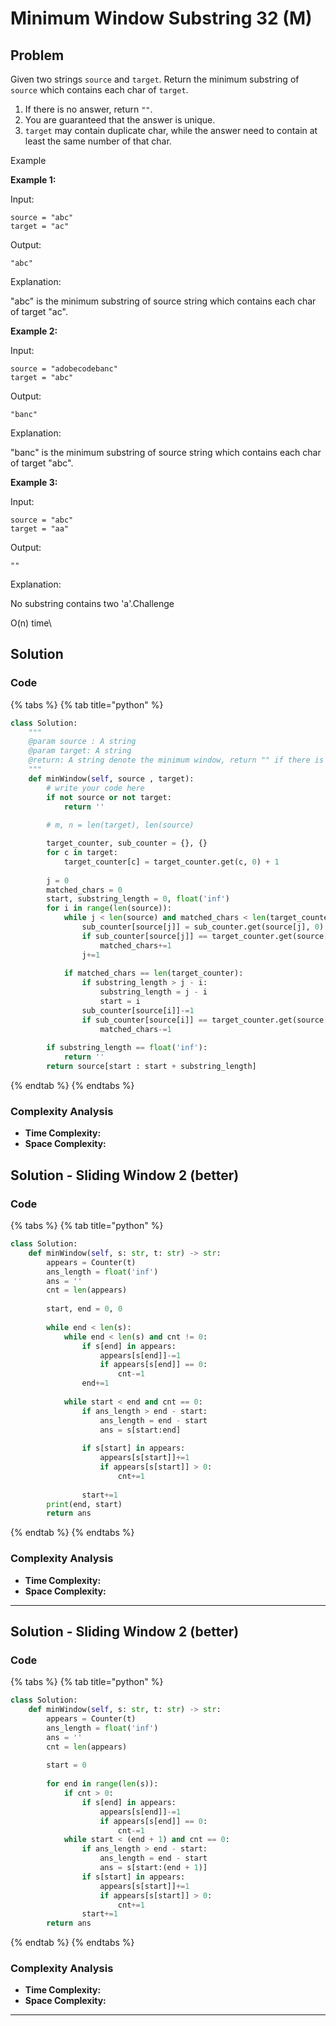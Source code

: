 # Minimum Window Substring 32 (M)

## Problem

Given two strings `source` and `target`. Return the minimum substring of `source` which contains each char of `target`.

1. If there is no answer, return `""`.
2. You are guaranteed that the answer is unique.
3. `target` may contain duplicate char, while the answer need to contain at least the same number of that char.

Example

**Example 1:**

Input:

```
source = "abc"
target = "ac"
```

Output:

```
"abc"
```

Explanation:

"abc" is the minimum substring of source string which contains each char of target "ac".

**Example 2:**

Input:

```
source = "adobecodebanc"
target = "abc"
```

Output:

```
"banc"
```

Explanation:

"banc" is the minimum substring of source string which contains each char of target "abc".

**Example 3:**

Input:

```
source = "abc"
target = "aa"
```

Output:

```
""
```

Explanation:

No substring contains two 'a'.Challenge

O(n) time\


## Solution&#x20;

### Code

{% tabs %}
{% tab title="python" %}
```python
class Solution:
    """
    @param source : A string
    @param target: A string
    @return: A string denote the minimum window, return "" if there is no such a string
    """
    def minWindow(self, source , target):
        # write your code here
        if not source or not target:
            return ''
        
        # m, n = len(target), len(source)

        target_counter, sub_counter = {}, {}
        for c in target:
            target_counter[c] = target_counter.get(c, 0) + 1
        
        j = 0
        matched_chars = 0
        start, substring_length = 0, float('inf')
        for i in range(len(source)):
            while j < len(source) and matched_chars < len(target_counter):
                sub_counter[source[j]] = sub_counter.get(source[j], 0) + 1
                if sub_counter[source[j]] == target_counter.get(source[j], 0):
                    matched_chars+=1
                j+=1
            
            if matched_chars == len(target_counter):
                if substring_length > j - i:
                    substring_length = j - i
                    start = i
                sub_counter[source[i]]-=1
                if sub_counter[source[i]] == target_counter.get(source[i], 0) - 1:
                    matched_chars-=1
        
        if substring_length == float('inf'):
            return ''
        return source[start : start + substring_length]
```
{% endtab %}
{% endtabs %}

### Complexity Analysis

* **Time Complexity:**
* **Space Complexity:**

## Solution - Sliding Window 2 (better)

### Code

{% tabs %}
{% tab title="python" %}
```python
class Solution:
    def minWindow(self, s: str, t: str) -> str:
        appears = Counter(t)
        ans_length = float('inf')
        ans = ''
        cnt = len(appears)
        
        start, end = 0, 0
        
        while end < len(s):
            while end < len(s) and cnt != 0:
                if s[end] in appears:
                    appears[s[end]]-=1
                    if appears[s[end]] == 0:
                        cnt-=1
                end+=1
            
            while start < end and cnt == 0:
                if ans_length > end - start:
                    ans_length = end - start
                    ans = s[start:end]
                
                if s[start] in appears:
                    appears[s[start]]+=1
                    if appears[s[start]] > 0:
                        cnt+=1
                    
                start+=1
        print(end, start)
        return ans
```
{% endtab %}
{% endtabs %}

### Complexity Analysis

* **Time Complexity:**
* **Space Complexity:**

****

## Solution **- Sliding Window 2 (better)**

### Code

{% tabs %}
{% tab title="python" %}
```python
class Solution:
    def minWindow(self, s: str, t: str) -> str:
        appears = Counter(t)
        ans_length = float('inf')
        ans = ''
        cnt = len(appears)
        
        start = 0
        
        for end in range(len(s)):
            if cnt > 0:
                if s[end] in appears:
                    appears[s[end]]-=1
                    if appears[s[end]] == 0:
                        cnt-=1
            while start < (end + 1) and cnt == 0:
                if ans_length > end - start:
                    ans_length = end - start
                    ans = s[start:(end + 1)]
                if s[start] in appears:
                    appears[s[start]]+=1
                    if appears[s[start]] > 0:
                        cnt+=1
                start+=1
        return ans
```
{% endtab %}
{% endtabs %}

### Complexity Analysis

* **Time Complexity:**
* **Space Complexity:**

****
